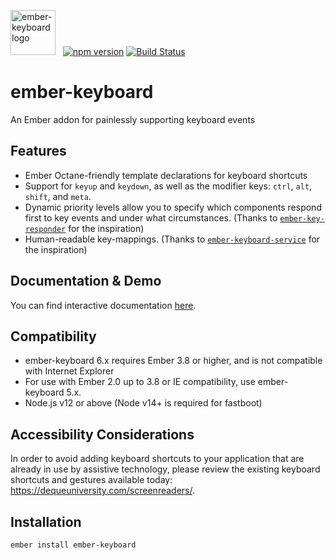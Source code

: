 <img alt="ember-keyboard logo" src="./tests/dummy/public/ember-keyboard.svg" height=72 /> &nbsp; 
[![npm version](https://badge.fury.io/js/ember-keyboard.svg)](https://badge.fury.io/js/ember-keyboard)
[![Build Status](https://github.com/adopted-ember-addons/ember-keyboard/actions/workflows/ci.yml/badge.svg)](https://github.com/adopted-ember-addons/ember-keyboard/actions/workflows/ci.yml)

# ember-keyboard

An Ember addon for painlessly supporting keyboard events

## Features

* Ember Octane-friendly template declarations for keyboard shortcuts
* Support for `keyup` and `keydown`, as well as the modifier keys: `ctrl`, `alt`, `shift`, and `meta`.
* Dynamic priority levels allow you to specify which components respond first to key events and under what circumstances. (Thanks to [`ember-key-responder`](https://github.com/yapplabs/ember-key-responder) for the inspiration)
* Human-readable key-mappings. (Thanks to [`ember-keyboard-service`](https://github.com/Fabriquartz/ember-keyboard-service) for the inspiration)

## Documentation & Demo

You can find interactive documentation [here](http://adopted-ember-addons.github.io/ember-keyboard/).

## Compatibility

* ember-keyboard 6.x requires Ember 3.8 or higher, and is not compatible with Internet Explorer
* For use with Ember 2.0 up to 3.8 or IE compatibility, use ember-keyboard 5.x.
* Node.js v12 or above (Node v14+ is required for fastboot)

## Accessibility Considerations
In order to avoid adding keyboard shortcuts to your application that are already in use by assistive technology, please review the existing keyboard shortcuts and gestures available today: https://dequeuniversity.com/screenreaders/.

## Installation

`ember install ember-keyboard`
